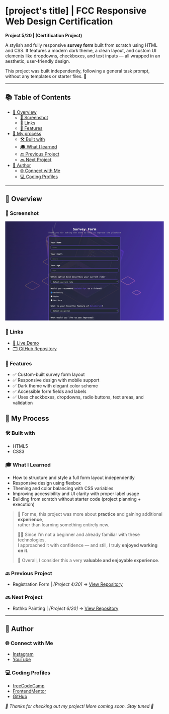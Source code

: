 # [project's title] | FCC Responsive Web Design Certification

**Project 5/20 | (Certification Project)**

A stylish and fully responsive **survey form** built from scratch using HTML and CSS.
It features a modern dark theme, a clean layout, and custom UI elements like dropdowns, checkboxes, and text inputs — all wrapped in an aesthetic, user-friendly design.

This project was built independently, following a general task prompt, without any templates or starter files. 🎯

---

## 📚 Table of Contents

- [🔎 Overview](#-overview)
  - [📸 Screenshot](#-screenshot)
  - [🔗 Links](#-links)
  - [📌 Features](#-features)
- [🧠 My process](#-my-process)
  - [🛠️ Built with](#️-built-with)
  - [🎓 What I learned](#-what-i-learned)
  - [🔙 Previous Project](#-previous-project)
  - [🔜 Next Project](#-next-project)
- [👤 Author](#-author)
  - [🌐 Connect with Me](#-connect-with-me)
  - [💻 Coding Profiles](#-coding-profiles)

---

## 🔎 Overview

### 📸 Screenshot

![screenshot of the project's webpage](./assets/screenshot.jpg)

### 🔗 Links

 - [🔴 Live Demo](https://dalascript.github.io/survey-form/)
 - [🗂️ GitHub Repository](https://github.com/DalaScript/survey-form)

### 📌 Features

 - ✅ Custom-built survey form layout
 - ✅ Responsive design with mobile support
 - ✅ Dark theme with elegant color scheme
 - ✅ Accessible form fields and labels
 - ✅ Uses checkboxes, dropdowns, radio buttons, text areas, and validation

## 🧠 My Process

### 🛠️ Built with

 - HTML5
 - CSS3

### 🎓 What I Learned

 - How to structure and style a full form layout independently
 - Responsive design using flexbox
 - Theming and color balancing with CSS variables
 - Improving accessibility and UI clarity with proper label usage
 - Building from scratch without starter code (project planning + execution)

  > 🚀 For me, this project was more about **practice** and gaining additional **experience**,  
  > rather than learning something entirely new.  
  >  
  > 👨‍💻 Since I’m not a beginner and already familiar with these technologies,  
  > I approached it with confidence — and still, I truly **enjoyed working on it**.  
  >  
  > 🎯 Overall, I consider this a very **valuable and enjoyable experience**.

### 🔙 Previous Project

 - Registration Form | *[Project 4/20]* → [View Repository](https://github.com/DalaScript/registration-form)

### 🔜 Next Project

 - Rothko Painting | *[Project 6/20]* → [View Repository](https://github.com/DalaScript/rothko-painting)

---

## 👤 Author

### 🌐 Connect with Me

 - [Instagram](https://www.instagram.com/DalaScript)
 - [YouTube](https://www.youtube.com/@DalaScript)

### 💻 Coding Profiles

 - [freeCodeCamp](https://www.freecodecamp.org/DalaScript)
 - [FrontendMentor](https://www.frontendmentor.io/profile/DalaScript)
 - [GitHub](https://github.com/DalaScript)

*🙌 Thanks for checking out my project! More coming soon. Stay tuned 🚀*